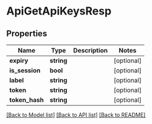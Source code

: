 # ApiGetApiKeysResp

## Properties
Name | Type | Description | Notes
------------ | ------------- | ------------- | -------------
**expiry** | **string** |  | [optional] 
**is_session** | **bool** |  | [optional] 
**label** | **string** |  | [optional] 
**token** | **string** |  | [optional] 
**token_hash** | **string** |  | [optional] 

[[Back to Model list]](../../README.md#documentation-for-models) [[Back to API list]](../../README.md#documentation-for-api-endpoints) [[Back to README]](../../README.md)


